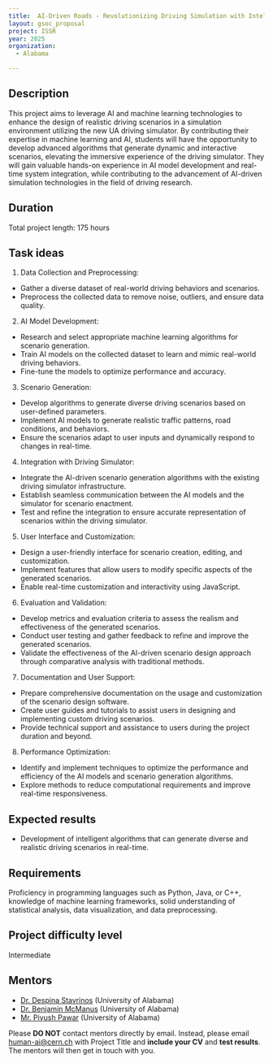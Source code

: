```yaml
---
title:  AI-Driven Roads - Revolutionizing Driving Simulation with Intelligent Scenario Generation
layout: gsoc_proposal
project: ISSR
year: 2025
organization:
  - Alabama

---
```


## Description

This project aims to leverage AI and machine learning technologies to enhance the design of realistic driving scenarios in a simulation environment utilizing the new UA driving simulator. By contributing their expertise in machine learning and AI, students will have the opportunity to develop advanced algorithms that generate dynamic and interactive scenarios, elevating the immersive experience of the driving simulator. They will gain valuable hands-on experience in AI model development and real-time system integration, while contributing to the advancement of AI-driven simulation technologies in the field of driving research.

## Duration

Total project length: 175 hours

## Task ideas
1. Data Collection and Preprocessing:
- Gather a diverse dataset of real-world driving behaviors and scenarios.
- Preprocess the collected data to remove noise, outliers, and ensure data quality.

2. AI Model Development:
- Research and select appropriate machine learning algorithms for scenario generation.
- Train AI models on the collected dataset to learn and mimic real-world driving behaviors.
- Fine-tune the models to optimize performance and accuracy.

3. Scenario Generation:
- Develop algorithms to generate diverse driving scenarios based on user-defined parameters.
- Implement AI models to generate realistic traffic patterns, road conditions, and behaviors.
- Ensure the scenarios adapt to user inputs and dynamically respond to changes in real-time.

4. Integration with Driving Simulator:
- Integrate the AI-driven scenario generation algorithms with the existing driving simulator infrastructure.
- Establish seamless communication between the AI models and the simulator for scenario enactment.
- Test and refine the integration to ensure accurate representation of scenarios within the driving simulator.

5. User Interface and Customization:
- Design a user-friendly interface for scenario creation, editing, and customization.
- Implement features that allow users to modify specific aspects of the generated scenarios.
- Enable real-time customization and interactivity using JavaScript.

6. Evaluation and Validation:
- Develop metrics and evaluation criteria to assess the realism and effectiveness of the generated scenarios.
- Conduct user testing and gather feedback to refine and improve the generated scenarios.
- Validate the effectiveness of the AI-driven scenario design approach through comparative analysis with traditional methods.

7. Documentation and User Support:
- Prepare comprehensive documentation on the usage and customization of the scenario design software.
- Create user guides and tutorials to assist users in designing and implementing custom driving scenarios.
- Provide technical support and assistance to users during the project duration and beyond.

8. Performance Optimization:
- Identify and implement techniques to optimize the performance and efficiency of the AI models and scenario generation algorithms.
- Explore methods to reduce computational requirements and improve real-time responsiveness.


## Expected results
 * Development of intelligent algorithms that can generate diverse and realistic driving scenarios in real-time.

## Requirements
Proficiency in programming languages such as Python, Java, or C++, knowledge of machine learning frameworks, solid understanding of statistical analysis, data visualization, and data preprocessing.

## Project difficulty level
Intermediate

<!-- ## Test
Please use [this link](https://docs.google.com/document/d/10jBBJjum9q6mCwDpeRmvHUrU8MchXdU2TfzPubakqwE/edit) to access the test for this project. -->

## Mentors

 * [Dr. Despina Stavrinos](mailto:human-ai@cern.ch) (University of Alabama)
 * [Dr. Benjamin McManus](mailto:human-ai@cern.ch) (University of Alabama)
 * [Mr. Piyush Pawar](mailto:human-ai@cern.ch) (University of Alabama)



Please **DO NOT** contact mentors directly by email. Instead, please email [human-ai@cern.ch](mailto:human-ai@cern.ch) with Project Title and **include your CV** and **test results**. The mentors will then get in touch with you.


